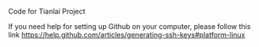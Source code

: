 Code for Tianlai Project

If you need help for setting up Github on your computer, please follow this link
https://help.github.com/articles/generating-ssh-keys#platform-linux

